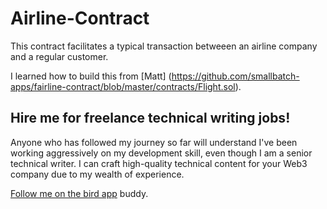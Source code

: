 # Airline-Contract

This contract facilitates a typical transaction betweeen an airline company and a regular customer.

I learned how to build this from [Matt] (https://github.com/smallbatch-apps/fairline-contract/blob/master/contracts/Flight.sol).

## Hire me for freelance technical writing jobs!

Anyone who has followed my journey so far will understand I've been working aggressively on my development skill, even though I am a senior technical writer. I can craft high-quality technical content for your Web3 company due to my wealth of experience.

[Follow me on the bird app](https://twitter.com/jofawole) buddy.
